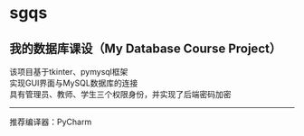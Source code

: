 # sgqs
## 我的数据库课设（My Database Course Project）
该项目基于tkinter、pymysql框架<br>
实现GUI界面与MySQL数据库的连接<br>
具有管理员、教师、学生三个权限身份，并实现了后端密码加密<br>
***
推荐编译器：PyCharm
